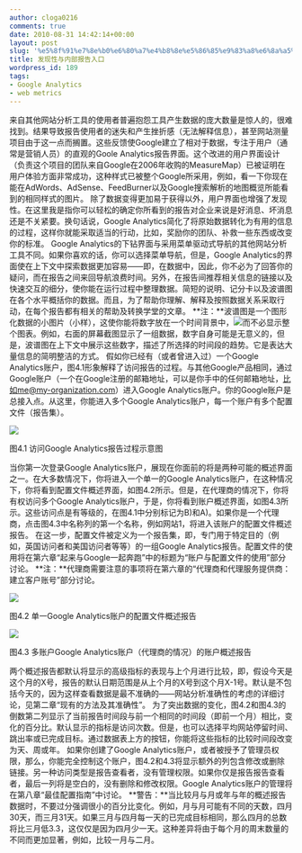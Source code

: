 ```yaml
---
author: cloga0216
comments: true
date: 2010-08-31 14:42:14+00:00
layout: post
slug: '%e5%8f%91%e7%8e%b0%e6%80%a7%e4%b8%8e%e5%86%85%e9%83%a8%e6%8a%a5%e5%91%8a%e5%85%a5%e5%8f%a3'
title: 发现性与内部报告入口
wordpress_id: 189
tags:
- Google Analytics
- web metrics
---
```


来自其他网站分析工具的使用者普遍抱怨工具产生数据的庞大数量是惊人的，很难找到。结果导致报告使用者的迷失和产生挫折感（无法解释信息），甚至网站测量项目由于这一点而搁置。这些反馈使Google建立了相对于数据，专注于用户（通常是营销人员）的直观的Goole Analytics报告界面。这个改进的用户界面设计（负责这个项目的团队来自Google在2006年收购的MeasureMap）已被证明在用户体验方面非常成功，这种样式已被整个Google所采用，例如，看一下你现在能在AdWords、AdSense、FeedBurner以及Google搜索解析的地图概览所能看到的相同样式的图片。
除了数据变得更加易于获得以外，用户界面也增强了发现性。在这里我是指你可以轻松的确定你所看到的报告对企业来说是好消息、坏消息还是不关紧要。换句话说，Google Analytics简化了将原始数据转化为有用的信息的过程，这样你就能采取适当的行动，比如，奖励你的团队、补救一些东西或改变你的标准。
Google Analytics的下钻界面与采用菜单驱动式导航的其他网站分析工具不同。如果你喜欢的话，你可以选择菜单导航，但是，Google Analytics的界面使在上下文中探索数据更加容易——即，在数据中，因此，你不必为了回答你的疑问，而在报告之间来回导航浪费时间。另外，在报告间推荐相关信息的链接以及快速交互的细分，使你能在运行过程中整理数据。简短的说明、记分卡以及波谱图在各个水平概括你的数据。而且，为了帮助你理解、解释及按照数据关系采取行动，在每个报告都有相关的帮助及转换学堂的文章。
**注：**波谱图是一个图形化数据的小图片（小样），这使你能将数字放在一个时间背景中，[![](http://www.cloga.info/wp-content/uploads/2010/08/4-0.bmp)](http://www.cloga.info/wp-content/uploads/2010/08/4-0.bmp)而不必显示整个图表。例如，右面的屏幕截图显示了一组数据，数字自身可能是无意义的，但是，波谱图在上下文中展示这些数字，描述了所选择的时间段的趋势。它是表达大量信息的简明整洁的方式。
假如你已经有（或者曾进入过）一个Google Analytics账户，图4.1形象解释了访问报告的过程。与其他Google产品相同，通过Google账户（一个在Google注册的邮箱地址，可以是你手中的任何邮箱地址，比如me@my-organization.com）进入Google Analytics账户。你的Google账户是总接入点。从这里，你能进入多个Google Analytics账户，每一个账户有多个配置文件（报告集）。




[![](http://www.cloga.info/wp-content/uploads/2010/08/4-1.jpg)](http://www.cloga.info/wp-content/uploads/2010/08/4-1.jpg)




图4.1 访问Google Analytics报告过程示意图


当你第一次登录Google Analytics账户，展现在你面前的将是两种可能的概述界面之一。在大多数情况下，你将进入一个单一的Google Analytics账户，在这种情况下，你将看到配置文件概述界面，如图4.2所示。但是，在代理商的情况下，你将有权访问多个Google Analytics账户，于是，你将看到账户概述界面，如图4.3所示。这些访问点是有等级的，在图4.1中分别标记为B)和A)。如果你是一个代理商，点击图4.3中名称列的第一个名称，例如网站1，将进入该账户的配置文件概述报告。
在这一步，配置文件被定义为一个报告集，即，专门用于特定目的（例如，英国访问者和美国访问者等等）的一组Google Analytics报告。配置文件的使用将在第六章“起来与Google一起奔跑”中的标题为“账户与配置文件的使用”部分讨论。
**注：**代理商需要注意的事项将在第六章的“代理商和代理服务提供商：建立客户账号”部分讨论。


[![](http://www.cloga.info/wp-content/uploads/2010/08/4-2.jpg)](http://www.cloga.info/wp-content/uploads/2010/08/4-2.jpg)




图4.2 单一Google Analytics账户的配置文件概述报告




[![](http://www.cloga.info/wp-content/uploads/2010/08/4-3.jpg)](http://www.cloga.info/wp-content/uploads/2010/08/4-3.jpg)




图4.3 多账户Google Analytics账户（代理商的情况）的账户概述报告


两个概述报告都默认将显示的高级指标的表现与上个月进行比较，即，假设今天是这个月的X号，报告的默认日期范围是从上个月的X号到这个月X-1号。默认是不包括今天的，因为这样查看数据是最不准确的——网站分析准确性的考虑的详细讨论，见第二章“现有的方法及其准确性”。
为了突出数据的变化，图4.2和图4.3的倒数第二列显示了当前报告时间段与前一个相同的时间段（即前一个月）相比，变化的百分比。默认显示的指标是访问次数。但是，也可以选择平均网站停留时间、跳出率或已完成目标。通过数据表上方的按钮，你能将这些指标的比较时间段改变为天、周或年。
如果你创建了Google Analytics账户，或者被授予了管理员权限，那么，你能完全控制这个账户，图4.2和4.3将显示额外的列包含修改或删除链接。另一种访问类型是报告查看者，没有管理权限。如果你仅是报告报告查看者，最后一列将是空白的，没有删除和修改权限。Google Analytics账户的管理将在第八章“最佳配置指南”中讨论。
**警告：**当比较月与月或年与年的概述报告数据时，不要过分强调很小的百分比变化。例如，月与月可能有不同的天数，四月30天，而三月31天。如果三月与四月每一天的已完成目标相同，那么四月的总数将比三月低3.3，这仅仅是因为四月少一天。这种差异将由于每个月的周末数量的不同而更加显著，例如，比较一月与二月。
